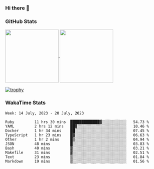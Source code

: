 ### Hi there 👋

### GitHub Stats

<a href="https://github.com/anuraghazra/github-readme-stats">
  <img align="center" height="170px" src="https://github-readme-stats.vercel.app/api/top-langs/?username=tksfjt1024&layout=compact&count_private=true&show_icons=true&show_icons=true&theme=graywhite" />
</a>
<a href="https://github.com/anuraghazra/github-readme-stats">
  <img align="center" height="170px" src="https://github-readme-stats.vercel.app/api?username=tksfjt1024&count_private=true&show_icons=true&show_icons=true&theme=graywhite" />
</a>

[![trophy](https://github-profile-trophy.vercel.app/?username=tksfjt1024)](https://github.com/ryo-ma/github-profile-trophy)

### WakaTime Stats

<!--START_SECTION:waka-->
```text
Week: 14 July, 2023 - 20 July, 2023

Ruby         11 hrs 30 mins  █████████████▓░░░░░░░░░░░   54.73 % 
YAML         2 hrs 12 mins   ██▓░░░░░░░░░░░░░░░░░░░░░░   10.46 % 
Docker       1 hr 34 mins    ██░░░░░░░░░░░░░░░░░░░░░░░   07.45 % 
TypeScript   1 hr 23 mins    █▓░░░░░░░░░░░░░░░░░░░░░░░   06.63 % 
Other        1 hr 2 mins     █▒░░░░░░░░░░░░░░░░░░░░░░░   04.94 % 
JSON         48 mins         █░░░░░░░░░░░░░░░░░░░░░░░░   03.83 % 
Bash         40 mins         ▓░░░░░░░░░░░░░░░░░░░░░░░░   03.21 % 
Makefile     31 mins         ▓░░░░░░░░░░░░░░░░░░░░░░░░   02.51 % 
Text         23 mins         ▒░░░░░░░░░░░░░░░░░░░░░░░░   01.84 % 
Markdown     19 mins         ▒░░░░░░░░░░░░░░░░░░░░░░░░   01.56 % 
```
<!--END_SECTION:waka-->
